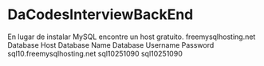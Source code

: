 # DaCodesInterviewBackEnd

En lugar de instalar MySQL encontre un host gratuito.
freemysqlhosting.net
Database Host           	Database Name	Database Username	Password
sql10.freemysqlhosting.net	  sql10251090	   sql10251090